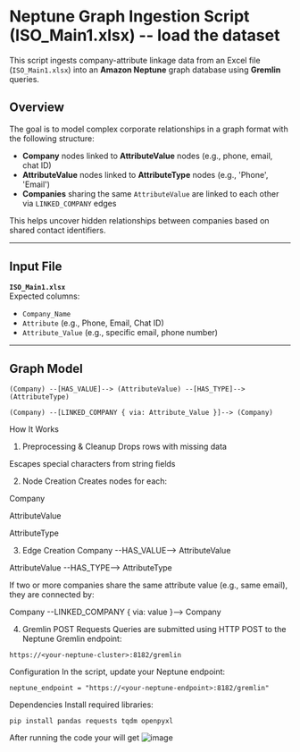 #  Neptune Graph Ingestion Script (ISO_Main1.xlsx) -- load the dataset

This script ingests company-attribute linkage data from an Excel file (`ISO_Main1.xlsx`) into an **Amazon Neptune** graph database using **Gremlin** queries.

##  Overview

The goal is to model complex corporate relationships in a graph format with the following structure:

- **Company** nodes linked to **AttributeValue** nodes (e.g., phone, email, chat ID)
- **AttributeValue** nodes linked to **AttributeType** nodes (e.g., 'Phone', 'Email')
- **Companies** sharing the same `AttributeValue` are linked to each other via `LINKED_COMPANY` edges

This helps uncover hidden relationships between companies based on shared contact identifiers.

---

## Input File

**`ISO_Main1.xlsx`**  
Expected columns:
- `Company_Name`
- `Attribute` (e.g., Phone, Email, Chat ID)
- `Attribute_Value` (e.g., specific email, phone number)

---

## Graph Model

```text
(Company) --[HAS_VALUE]--> (AttributeValue) --[HAS_TYPE]--> (AttributeType)

(Company) --[LINKED_COMPANY { via: Attribute_Value }]--> (Company)
```


How It Works
1. Preprocessing & Cleanup
Drops rows with missing data

Escapes special characters from string fields

2. Node Creation
Creates nodes for each:

Company

AttributeValue

AttributeType

3. Edge Creation
Company --HAS_VALUE--> AttributeValue

AttributeValue --HAS_TYPE--> AttributeType

If two or more companies share the same attribute value (e.g., same email), they are connected by:

Company --LINKED_COMPANY { via: value }--> Company

4. Gremlin POST Requests
Queries are submitted using HTTP POST to the Neptune Gremlin endpoint:

```
https://<your-neptune-cluster>:8182/gremlin
```
Configuration
In the script, update your Neptune endpoint:

```
neptune_endpoint = "https://<your-neptune-endpoint>:8182/gremlin"
```
Dependencies
Install required libraries:
```
pip install pandas requests tqdm openpyxl

```

After running the code your will get 
![image](https://github.com/user-attachments/assets/c2a66116-599e-4105-bc27-7e69007eadf1)


